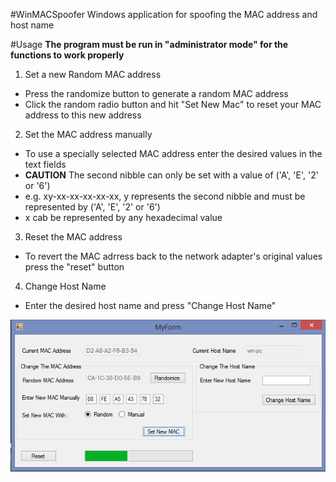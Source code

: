 #WinMACSpoofer
Windows application for spoofing the MAC address and host name

#Usage
**The program must be run in "administrator mode" for the functions to work properly**

1. Set a new Random MAC address
  - Press the randomize button to generate a random MAC address
  - Click the random radio button and hit "Set New Mac" to reset your MAC address to this new address
  
2. Set the MAC address manually
  - To use a specially selected MAC address enter the desired values in the text fields
  - **CAUTION** The second nibble can only be set with a value of ('A', 'E', '2' or '6')
  - e.g. xy-xx-xx-xx-xx-xx, y represents the second nibble and must be represented by ('A', 'E', '2' or '6')
  - x cab be represented by any hexadecimal value
  
3. Reset the MAC address
  - To revert the MAC adrress back to the network adapter's original values press the "reset" button
  
4. Change Host Name
  - Enter the desired host name and press "Change Host Name"

![alt text](screenshots/macSpoofer.png "")

